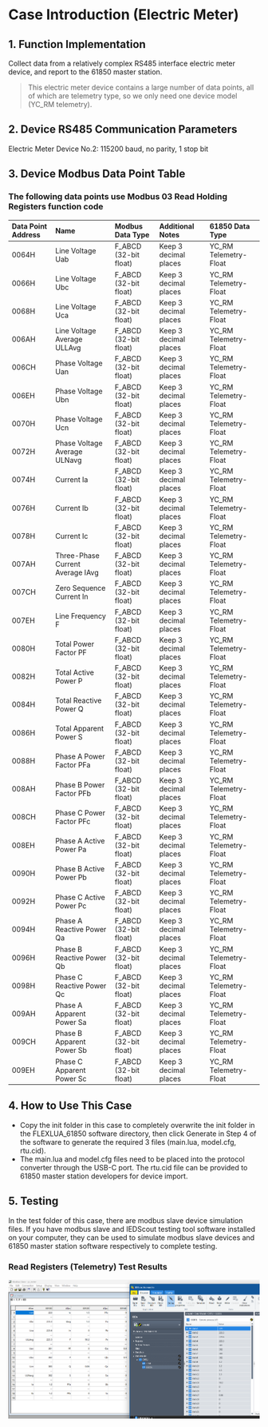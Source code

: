 # Case Introduction (Electric Meter)



## 1. Function Implementation

Collect data from a relatively complex RS485 interface electric meter device, and report to the 61850 master station.
> This electric meter device contains a large number of data points, all of which are telemetry type, so we only need one device model (YC_RM telemetry).



## 2. Device RS485 Communication Parameters

Electric Meter Device No.2: 115200 baud, no parity, 1 stop bit



## 3. Device Modbus Data Point Table



### The following data points use Modbus 03 Read Holding Registers function code



|Data Point Address|Name|Modbus Data Type|Additional Notes|61850 Data Type|
|:----|:----|:----|:----|:----|
|0064H|Line Voltage Uab|F_ABCD (32-bit float)|Keep 3 decimal places| YC_RM Telemetry-Float|
|0066H|Line Voltage Ubc|F_ABCD (32-bit float)|Keep 3 decimal places| YC_RM Telemetry-Float|
|0068H|Line Voltage Uca|F_ABCD (32-bit float)|Keep 3 decimal places| YC_RM Telemetry-Float|
|006AH|Line Voltage Average ULLAvg|F_ABCD (32-bit float)|Keep 3 decimal places| YC_RM Telemetry-Float|
|006CH|Phase Voltage Uan|F_ABCD (32-bit float)|Keep 3 decimal places| YC_RM Telemetry-Float|
|006EH|Phase Voltage Ubn|F_ABCD (32-bit float)|Keep 3 decimal places| YC_RM Telemetry-Float|
|0070H|Phase Voltage Ucn|F_ABCD (32-bit float)|Keep 3 decimal places| YC_RM Telemetry-Float|
|0072H|Phase Voltage Average ULNavg|F_ABCD (32-bit float)|Keep 3 decimal places| YC_RM Telemetry-Float|
|0074H|Current Ia|F_ABCD (32-bit float)|Keep 3 decimal places| YC_RM Telemetry-Float|
|0076H|Current Ib|F_ABCD (32-bit float)|Keep 3 decimal places| YC_RM Telemetry-Float|
|0078H|Current Ic|F_ABCD (32-bit float)|Keep 3 decimal places| YC_RM Telemetry-Float|
|007AH|Three-Phase Current Average IAvg|F_ABCD (32-bit float)|Keep 3 decimal places| YC_RM Telemetry-Float|
|007CH|Zero Sequence Current In|F_ABCD (32-bit float)|Keep 3 decimal places| YC_RM Telemetry-Float|
|007EH|Line Frequency F|F_ABCD (32-bit float)|Keep 3 decimal places| YC_RM Telemetry-Float|
|0080H|Total Power Factor PF|F_ABCD (32-bit float)|Keep 3 decimal places| YC_RM Telemetry-Float|
|0082H|Total Active Power P|F_ABCD (32-bit float)|Keep 3 decimal places| YC_RM Telemetry-Float|
|0084H|Total Reactive Power Q|F_ABCD (32-bit float)|Keep 3 decimal places| YC_RM Telemetry-Float|
|0086H|Total Apparent Power S|F_ABCD (32-bit float)|Keep 3 decimal places| YC_RM Telemetry-Float|
|0088H|Phase A Power Factor PFa|F_ABCD (32-bit float)|Keep 3 decimal places| YC_RM Telemetry-Float|
|008AH|Phase B Power Factor PFb|F_ABCD (32-bit float)|Keep 3 decimal places| YC_RM Telemetry-Float|
|008CH|Phase C Power Factor PFc|F_ABCD (32-bit float)|Keep 3 decimal places| YC_RM Telemetry-Float|
|008EH|Phase A Active Power Pa|F_ABCD (32-bit float)|Keep 3 decimal places| YC_RM Telemetry-Float|
|0090H|Phase B Active Power Pb|F_ABCD (32-bit float)|Keep 3 decimal places| YC_RM Telemetry-Float|
|0092H|Phase C Active Power Pc|F_ABCD (32-bit float)|Keep 3 decimal places| YC_RM Telemetry-Float|
|0094H|Phase A Reactive Power Qa|F_ABCD (32-bit float)|Keep 3 decimal places| YC_RM Telemetry-Float|
|0096H|Phase B Reactive Power Qb|F_ABCD (32-bit float)|Keep 3 decimal places| YC_RM Telemetry-Float|
|0098H|Phase C Reactive Power Qc|F_ABCD (32-bit float)|Keep 3 decimal places| YC_RM Telemetry-Float|
|009AH|Phase A Apparent Power Sa|F_ABCD (32-bit float)|Keep 3 decimal places| YC_RM Telemetry-Float|
|009CH|Phase B Apparent Power Sb|F_ABCD (32-bit float)|Keep 3 decimal places| YC_RM Telemetry-Float|
|009EH|Phase C Apparent Power Sc|F_ABCD (32-bit float)|Keep 3 decimal places| YC_RM Telemetry-Float|



## 4. How to Use This Case

- Copy the init folder in this case to completely overwrite the init folder in the FLEXLUA_61850 software directory, then click Generate in Step 4 of the software to generate the required 3 files (main.lua, model.cfg, rtu.cid).
- The main.lua and model.cfg files need to be placed into the protocol converter through the USB-C port. The rtu.cid file can be provided to 61850 master station developers for device import.



## 5. Testing

In the test folder of this case, there are modbus slave device simulation files. If you have modbus slave and IEDScout testing tool software installed on your computer, they can be used to simulate modbus slave devices and 61850 master station software respectively to complete testing.



### Read Registers (Telemetry) Test Results




![](test/yc_meter.png)
